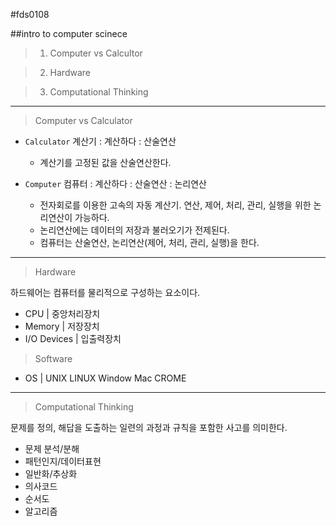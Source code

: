 #fds0108

##intro to computer scinece

> 1. Computer vs Calcultor

> 2. Hardware

> 3. Computational Thinking
---
> Computer vs Calculator

- `Calculator` 계산기 : 계산하다 : 산술연산
  - 계산기를 고정된 값을 산술연산한다.


- `Computer` 컴퓨터 : 계산하다 : 산술연산 : 논리연산
  - 전자회로를 이용한 고속의 자동 계산기. 연산, 제어, 처리, 관리, 실행을 위한 논리연산이 가능하다. 
  - 논리연산에는 데이터의 저장과 불러오기가 전제된다.
  - 컴퓨터는 산술연산, 논리연산(제어, 처리, 관리, 실행)을 한다.


---
> Hardware

하드웨어는 컴퓨터를 물리적으로 구성하는 요소이다.

- CPU | 중앙처리장치
- Memory | 저장장치  
- I/O Devices | 입출력장치

> Software

- OS | UNIX LINUX Window Mac CROME

---

> Computational Thinking

문제를 정의, 해답을 도출하는 일련의 과정과 규칙을 포함한 사고를 의미한다.

- 문제 분석/분해 
- 패턴인지/데이터표현
- 일반화/추상화
- 의사코드
- 순서도
- 알고리즘


